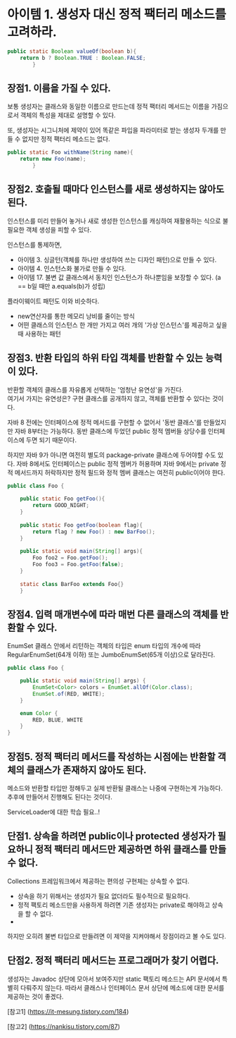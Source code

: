 # 아이템 1. 생성자 대신 정적 팩터리 메소드를 고려하라.
```java
public static Boolean valueOf(boolean b){
    return b ? Boolean.TRUE : Boolean.FALSE;
        }
```
## 장점1. 이름을 가질 수 있다.

보통 생성자는 클래스와 동일한 이름으로 만드는데 정적 팩터리 메서드는 이름을 가짐으로서 객체의 특성을 제대로 설명할 수 있다.

또, 생성자는 시그니처에 제약이 있어 똑같은 파입을 파라미터로 받는 생성자 두개를 만들 수 없지만 정적 팩터리 메소드는 없다.

```java
public static Foo withName(String name){
    return new Foo(name);
        }
```

## 장점2. 호출될 때마다 인스턴스를 새로 생성하지는 않아도 된다.

인스턴스를 미리 만들어 놓거나 새로 생성한 인스턴스를 캐싱하여 재활용하는 식으로 불필요한 객체 생성을 피할 수 있다.

인스턴스를 통제하면,
- 아이템 3. 싱글턴(객체를 하나만 생성하여 쓰는 디자인 패턴)으로 만들 수 있다.
- 아이템 4. 인스턴스화 불가로 만들 수 있다.
- 아이템 17. 불변 값 클래스에서 동치인 인스턴스가 하나뿐임을 보장할 수 있다. (a == b일 때만 a.equals(b)가 성립)

플라이웨이트 패턴도 이와 비슷하다.
- new연산자를 통한 메모리 낭비를 줄이는 방식
- 어떤 클래스의 인스턴스 한 개만 가지고 여러 개의 '가상 인스턴스'를 제공하고 싶을 때 사용하는 패턴

## 장점3. 반환 타입의 하위 타입 객체를 반환할 수 있는 능력이 있다.

반환할 객체의 클래스를 자유롭게 선택하는 '엄청난 유연성'을 가진다.<br>
여기서 가지는 유연성은? 구현 클래스를 공개하지 않고, 객체를 반환할 수 있다는 것이다. </br>

자바 8 전에는 인터페이스에 정적 메서드를 구현할 수 없어서 '동반 클래스'를 만들었지만 자바 8부터는 가능하다.
동반 클래스에 두었던 public 정적 멤버들 상당수를 인터페이스에 두면 되기 때문이다. 

하지만 자바 9가 아니면 여전히 별도의 package-private 클래스에 두어야할 수도 있다. 자바 8에서도 인터페이스는 public 정적 멤버가 허용하며
자바 9에서는 private 정적 메서드까지 허락하지만 정적 필드와 정적 멤버 클래스는 여전히 public이어야 한다.

```java
public class Foo {
    
    public static Foo getFoo(){
        return GOOD_NIGHT;
    }
        
    public static Foo getFoo(boolean flag){
        return flag ? new Foo() : new BarFoo();
    }
            
    public static void main(String[] args){
        Foo foo2 = Foo.getFoo();
        Foo foo3 = Foo.getFoo(false);
    }
            
    static class BarFoo extends Foo{}
    }
```
## 장점4. 입력 매개변수에 따라 매번 다른 클래스의 객체를 반환할 수 있다.

EnumSet 클래스 안에서 리턴하는 객체의 타입은 enum 타입의 개수에 따라 RegularEnumSet(64개 이하) 또는 JumboEnumSet(65개 이상)으로 달라진다.

```java
public class Foo {

    public static void main(String[] args) {
        EnumSet<Color> colors = EnumSet.allOf(Color.class);
        EnumSet.of(RED, WHITE);
    }

    enum Color {
        RED, BLUE, WHITE
    }
}

```

## 장점5. 정적 팩터리 메서드를 작성하는 시점에는 반환할 객체의 클래스가 존재하지 않아도 된다.

메소드와 반환할 타입만 정해두고 실제 반환될 클래스는 나중에 구현하는게 가능하다. 추후에 만들어서 진행해도 된다는 것이다.

ServiceLoader에 대한 학습 필요..!

## 단점1. 상속을 하려면 public이나 protected 생성자가 필요하니 정적 팩터리 메서드만 제공하면 하위 클래스를 만들 수 없다.

Collections 프레임워크에서 제공하는 편의성 구현체는 상속할 수 없다.
- 상속을 하기 위해서는 생성자가 필요 없더라도 필수적으로 필요하다.
- 정적 팩토리 메소드만을 사용하게 하려면 기존 생성자는 private로 해야하고 상속을 할 수 없다.
- 
하지만 오히려 불변 타입으로 만들려면 이 제약을 지켜야해서 장점이라고 볼 수도 있다.

## 단점2. 정적 팩터리 메서드는 프로그래머가 찾기 어렵다.

생성자는 Javadoc 상단에 모아서 보여주지만 static 팩토리 메소드는 API 문서에서 특별히 다뤄주지 않는다. 따라서 클래스나 인터페이스 문서 상단에 메소드에 대한 문서를 제공하는 것이 좋겠다.


[참고1] (https://it-mesung.tistory.com/184)

[참고2] (https://nankisu.tistory.com/87)



